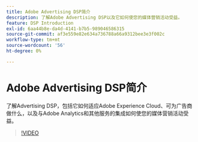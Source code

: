 ```yaml
---
title: Adobe Advertising DSP简介
description: 了解Adobe Advertising DSP以及它如何使您的媒体营销活动受益。
feature: DSP Introduction
exl-id: 6aa44b8e-da4d-4141-b7b5-989046586315
source-git-commit: af3e559e82e634a736788a66a9312bee3e3f002c
workflow-type: tm+mt
source-wordcount: '56'
ht-degree: 0%

---
```


# Adobe Advertising DSP简介

了解Advertising DSP，包括它如何适应Adobe Experience Cloud、可为广告商做什么，以及与Adobe Analytics和其他服务的集成如何使您的媒体营销活动受益。

>[!VIDEO](https://video.tv.adobe.com/v/339200)
